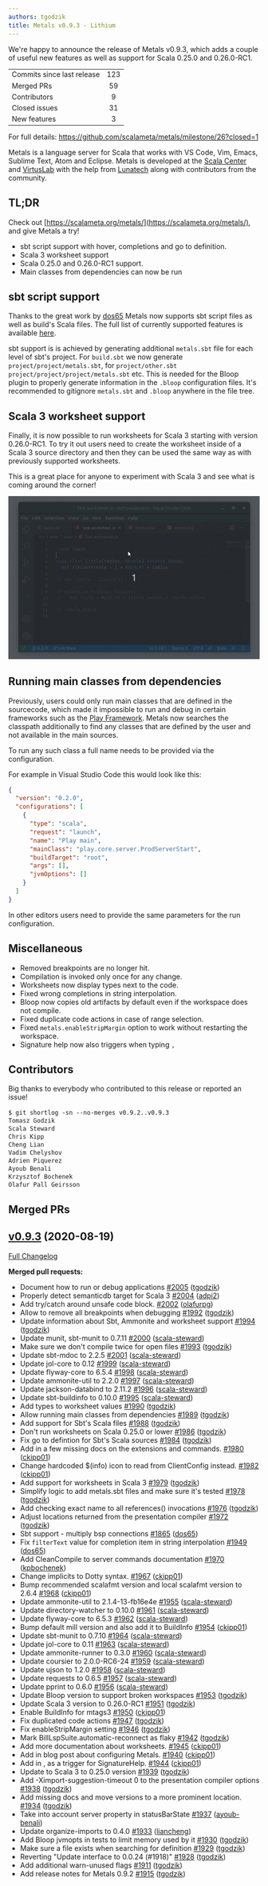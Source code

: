 ```yaml
---
authors: tgodzik
title: Metals v0.9.3 - Lithium
---
```


We're happy to announce the release of Metals v0.9.3, which adds a couple of
useful new features as well as support for Scala 0.25.0 and 0.26.0-RC1.

<table>
<tbody>
  <tr>
    <td>Commits since last release</td>
    <td align="center">123</td>
  </tr>
  <tr>
    <td>Merged PRs</td>
    <td align="center">59</td>
  </tr>
    <tr>
    <td>Contributors</td>
    <td align="center">9</td>
  </tr>
  <tr>
    <td>Closed issues</td>
    <td align="center">31</td>
  </tr>
  <tr>
    <td>New features</td>
    <td align="center">3</td>
  </tr>
</tbody>
</table>

For full details: https://github.com/scalameta/metals/milestone/26?closed=1

Metals is a language server for Scala that works with VS Code, Vim, Emacs,
Sublime Text, Atom and Eclipse. Metals is developed at the
[Scala Center](https://scala.epfl.ch/) and [VirtusLab](https://virtuslab.com)
with the help from [Lunatech](https://lunatech.com) along with contributors from
the community.

## TL;DR

Check out [https://scalameta.org/metals/](https://scalameta.org/metals/), and
give Metals a try!

- sbt script support with hover, completions and go to definition.
- Scala 3 worksheet support
- Scala 0.25.0 and 0.26.0-RC1 support.
- Main classes from dependencies can now be run

## sbt script support

Thanks to the great work by [dos65](https://github.com/dos65) Metals now
supports sbt script files as well as build's Scala files. The full list of
currently supported features is available
[here](/metals/docs#additional-file-types).

sbt support is is achieved by generating additional `metals.sbt` file for each
level of sbt's project. For `build.sbt` we now generate
`project/project/metals.sbt`, for `project/other.sbt`
`project/project/project/metals.sbt` etc. This is needed for the Bloop plugin to
properly generate information in the `.bloop` configuration files. It's
recommended to gitignore `metals.sbt` and `.bloop` anywhere in the file tree.

## Scala 3 worksheet support

Finally, it is now possible to run worksheets for Scala 3 starting with version
0.26.0-RC1. To try it out users need to create the worksheet inside of a Scala 3
source directory and then they can be used the same way as with previously
supported worksheets.

This is a great place for anyone to experiment with Scala 3 and see what is
coming around the corner!

![worksheet-sample](https://github.com/scalameta/gh-pages-images/blob/master/metals/2020-08-19-lithium/DZvz3Le.gif?raw=true)

## Running main classes from dependencies

Previously, users could only run main classes that are defined in the
sourcecode, which made it impossible to run and debug in certain frameworks such
as the [Play Framework](https://www.playframework.com/). Metals now searches the
classpath additionally to find any classes that are defined by the user and not
available in the main sources.

To run any such class a full name needs to be provided via the configuration.

For example in Visual Studio Code this would look like this:

```json
{
  "version": "0.2.0",
  "configurations": [
    {
      "type": "scala",
      "request": "launch",
      "name": "Play main",
      "mainClass": "play.core.server.ProdServerStart",
      "buildTarget": "root",
      "args": [],
      "jvmOptions": []
    }
  ]
}
```

In other editors users need to provide the same parameters for the run
configuration.

## Miscellaneous

- Removed breakpoints are no longer hit.
- Compilation is invoked only once for any change.
- Worksheets now display types next to the code.
- Fixed wrong completions in string interpolation.
- Bloop now copies old artifacts by default even if the workspace does not
  compile.
- Fixed duplicate code actions in case of range selection.
- Fixed `metals.enableStripMargin` option to work without restarting the
  workspace.
- Signature help now also triggers when typing `,`

## Contributors

Big thanks to everybody who contributed to this release or reported an issue!

```
$ git shortlog -sn --no-merges v0.9.2..v0.9.3
Tomasz Godzik
Scala Steward
Chris Kipp
Cheng Lian
Vadim Chelyshov
Adrien Piquerez
Ayoub Benali
Krzysztof Bochenek
Olafur Pall Geirsson
```

## Merged PRs

## [v0.9.3](https://github.com/scalameta/metals/tree/v0.9.3) (2020-08-19)

[Full Changelog](https://github.com/scalameta/metals/compare/v0.9.2...v0.9.3)

**Merged pull requests:**

- Document how to run or debug applications
  [\#2005](https://github.com/scalameta/metals/pull/2005)
  ([tgodzik](https://github.com/tgodzik))
- Properly detect semanticdb target for Scala 3
  [\#2004](https://github.com/scalameta/metals/pull/2004)
  ([adpi2](https://github.com/adpi2))
- Add try/catch around unsafe code block.
  [\#2002](https://github.com/scalameta/metals/pull/2002)
  ([olafurpg](https://github.com/olafurpg))
- Allow to remove all breakpoints when debugging
  [\#1992](https://github.com/scalameta/metals/pull/1992)
  ([tgodzik](https://github.com/tgodzik))
- Update information about Sbt, Ammonite and worksheet support
  [\#1994](https://github.com/scalameta/metals/pull/1994)
  ([tgodzik](https://github.com/tgodzik))
- Update munit, sbt-munit to 0.7.11
  [\#2000](https://github.com/scalameta/metals/pull/2000)
  ([scala-steward](https://github.com/scala-steward))
- Make sure we don't compile twice for open files
  [\#1993](https://github.com/scalameta/metals/pull/1993)
  ([tgodzik](https://github.com/tgodzik))
- Update sbt-mdoc to 2.2.5
  [\#2001](https://github.com/scalameta/metals/pull/2001)
  ([scala-steward](https://github.com/scala-steward))
- Update jol-core to 0.12
  [\#1999](https://github.com/scalameta/metals/pull/1999)
  ([scala-steward](https://github.com/scala-steward))
- Update flyway-core to 6.5.4
  [\#1998](https://github.com/scalameta/metals/pull/1998)
  ([scala-steward](https://github.com/scala-steward))
- Update ammonite-util to 2.2.0
  [\#1997](https://github.com/scalameta/metals/pull/1997)
  ([scala-steward](https://github.com/scala-steward))
- Update jackson-databind to 2.11.2
  [\#1996](https://github.com/scalameta/metals/pull/1996)
  ([scala-steward](https://github.com/scala-steward))
- Update sbt-buildinfo to 0.10.0
  [\#1995](https://github.com/scalameta/metals/pull/1995)
  ([scala-steward](https://github.com/scala-steward))
- Add types to worksheet values
  [\#1990](https://github.com/scalameta/metals/pull/1990)
  ([tgodzik](https://github.com/tgodzik))
- Allow running main classes from dependencies
  [\#1989](https://github.com/scalameta/metals/pull/1989)
  ([tgodzik](https://github.com/tgodzik))
- Add support for Sbt's Scala files
  [\#1988](https://github.com/scalameta/metals/pull/1988)
  ([tgodzik](https://github.com/tgodzik))
- Don't run worksheets on Scala 0.25.0 or lower
  [\#1986](https://github.com/scalameta/metals/pull/1986)
  ([tgodzik](https://github.com/tgodzik))
- Fix go to defintion for Sbt's Scala sources
  [\#1984](https://github.com/scalameta/metals/pull/1984)
  ([tgodzik](https://github.com/tgodzik))
- Add in a few missing docs on the extensions and commands.
  [\#1980](https://github.com/scalameta/metals/pull/1980)
  ([ckipp01](https://github.com/ckipp01))
- Change hardcoded \$(info) icon to read from ClientConfig instead.
  [\#1982](https://github.com/scalameta/metals/pull/1982)
  ([ckipp01](https://github.com/ckipp01))
- Add support for worksheets in Scala 3
  [\#1979](https://github.com/scalameta/metals/pull/1979)
  ([tgodzik](https://github.com/tgodzik))
- Simplify logic to add metals.sbt files and make sure it's tested
  [\#1978](https://github.com/scalameta/metals/pull/1978)
  ([tgodzik](https://github.com/tgodzik))
- Add checking exact name to all references() invocations
  [\#1976](https://github.com/scalameta/metals/pull/1976)
  ([tgodzik](https://github.com/tgodzik))
- Adjust locations returned from the presentation compiler
  [\#1972](https://github.com/scalameta/metals/pull/1972)
  ([tgodzik](https://github.com/tgodzik))
- Sbt support - multiply bsp connections
  [\#1865](https://github.com/scalameta/metals/pull/1865)
  ([dos65](https://github.com/dos65))
- Fix `filterText` value for completion item in string interpolation
  [\#1949](https://github.com/scalameta/metals/pull/1949)
  ([dos65](https://github.com/dos65))
- Add CleanCompile to server commands documentation
  [\#1970](https://github.com/scalameta/metals/pull/1970)
  ([kpbochenek](https://github.com/kpbochenek))
- Change implicits to Dotty syntax.
  [\#1967](https://github.com/scalameta/metals/pull/1967)
  ([ckipp01](https://github.com/ckipp01))
- Bump recommended scalafmt version and local scalafmt version to 2.6.4
  [\#1968](https://github.com/scalameta/metals/pull/1968)
  ([ckipp01](https://github.com/ckipp01))
- Update ammonite-util to 2.1.4-13-fb16e4e
  [\#1955](https://github.com/scalameta/metals/pull/1955)
  ([scala-steward](https://github.com/scala-steward))
- Update directory-watcher to 0.10.0
  [\#1961](https://github.com/scalameta/metals/pull/1961)
  ([scala-steward](https://github.com/scala-steward))
- Update flyway-core to 6.5.3
  [\#1962](https://github.com/scalameta/metals/pull/1962)
  ([scala-steward](https://github.com/scala-steward))
- Bump default mill version and also add it to BuildInfo
  [\#1954](https://github.com/scalameta/metals/pull/1954)
  ([ckipp01](https://github.com/ckipp01))
- Update sbt-munit to 0.7.10
  [\#1964](https://github.com/scalameta/metals/pull/1964)
  ([scala-steward](https://github.com/scala-steward))
- Update jol-core to 0.11
  [\#1963](https://github.com/scalameta/metals/pull/1963)
  ([scala-steward](https://github.com/scala-steward))
- Update ammonite-runner to 0.3.0
  [\#1960](https://github.com/scalameta/metals/pull/1960)
  ([scala-steward](https://github.com/scala-steward))
- Update coursier to 2.0.0-RC6-24
  [\#1959](https://github.com/scalameta/metals/pull/1959)
  ([scala-steward](https://github.com/scala-steward))
- Update ujson to 1.2.0 [\#1958](https://github.com/scalameta/metals/pull/1958)
  ([scala-steward](https://github.com/scala-steward))
- Update requests to 0.6.5
  [\#1957](https://github.com/scalameta/metals/pull/1957)
  ([scala-steward](https://github.com/scala-steward))
- Update pprint to 0.6.0 [\#1956](https://github.com/scalameta/metals/pull/1956)
  ([scala-steward](https://github.com/scala-steward))
- Update Bloop version to support broken workspaces
  [\#1953](https://github.com/scalameta/metals/pull/1953)
  ([tgodzik](https://github.com/tgodzik))
- Update Scala 3 version to 0.26.0-RC1
  [\#1951](https://github.com/scalameta/metals/pull/1951)
  ([tgodzik](https://github.com/tgodzik))
- Enable BuildInfo for mtags3
  [\#1950](https://github.com/scalameta/metals/pull/1950)
  ([ckipp01](https://github.com/ckipp01))
- Fix duplicated code actions
  [\#1947](https://github.com/scalameta/metals/pull/1947)
  ([tgodzik](https://github.com/tgodzik))
- Fix enableStripMargin setting
  [\#1946](https://github.com/scalameta/metals/pull/1946)
  ([tgodzik](https://github.com/tgodzik))
- Mark BillLspSuite.automatic-reconnect as flaky
  [\#1942](https://github.com/scalameta/metals/pull/1942)
  ([tgodzik](https://github.com/tgodzik))
- Add more documentation about worksheets.
  [\#1945](https://github.com/scalameta/metals/pull/1945)
  ([ckipp01](https://github.com/ckipp01))
- Add in blog post about configuring Metals.
  [\#1940](https://github.com/scalameta/metals/pull/1940)
  ([ckipp01](https://github.com/ckipp01))
- Add in , as a trigger for SignatureHelp.
  [\#1944](https://github.com/scalameta/metals/pull/1944)
  ([ckipp01](https://github.com/ckipp01))
- Update to Scala 3 to 0.25.0 version
  [\#1939](https://github.com/scalameta/metals/pull/1939)
  ([tgodzik](https://github.com/tgodzik))
- Add -Ximport-suggestion-timeout 0 to the presentation compiler options
  [\#1938](https://github.com/scalameta/metals/pull/1938)
  ([tgodzik](https://github.com/tgodzik))
- Add missing docs and move versions to a more prominent location.
  [\#1934](https://github.com/scalameta/metals/pull/1934)
  ([tgodzik](https://github.com/tgodzik))
- Take into account server property in statusBarState
  [\#1937](https://github.com/scalameta/metals/pull/1937)
  ([ayoub-benali](https://github.com/ayoub-benali))
- Update organize-imports to 0.4.0
  [\#1933](https://github.com/scalameta/metals/pull/1933)
  ([liancheng](https://github.com/liancheng))
- Add Bloop jvmopts in tests to limit memory used by it
  [\#1930](https://github.com/scalameta/metals/pull/1930)
  ([tgodzik](https://github.com/tgodzik))
- Make sure a file exists when searching for definition
  [\#1929](https://github.com/scalameta/metals/pull/1929)
  ([tgodzik](https://github.com/tgodzik))
- Reverting "Update interface to 0.0.24 (#1918)"
  [\#1928](https://github.com/scalameta/metals/pull/1928)
  ([tgodzik](https://github.com/tgodzik))
- Add additional warn-unused flags
  [\#1911](https://github.com/scalameta/metals/pull/1911)
  ([tgodzik](https://github.com/tgodzik))
- Add release notes for Metals 0.9.2
  [\#1915](https://github.com/scalameta/metals/pull/1915)
  ([tgodzik](https://github.com/tgodzik))
